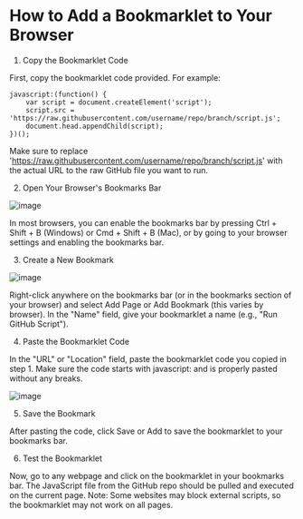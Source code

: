 # How to Add a Bookmarklet to Your Browser

1. Copy the Bookmarklet Code

First, copy the bookmarklet code provided. For example:

```
javascript:(function() {
    var script = document.createElement('script');
    script.src = 'https://raw.githubusercontent.com/username/repo/branch/script.js';
    document.head.appendChild(script);
})();
```

Make sure to replace 'https://raw.githubusercontent.com/username/repo/branch/script.js' with the actual URL to the raw GitHub file you want to run.


2. Open Your Browser's Bookmarks Bar

![image](https://github.com/user-attachments/assets/5999fd3b-06ec-4da1-a8f8-b0c9dae21f94)

In most browsers, you can enable the bookmarks bar by pressing Ctrl + Shift + B (Windows) or Cmd + Shift + B (Mac), or by going to your browser settings and enabling the bookmarks bar.


3. Create a New Bookmark

![image](https://github.com/user-attachments/assets/fb9ef161-bf20-41d8-8c84-bba258f2f90e)

Right-click anywhere on the bookmarks bar (or in the bookmarks section of your browser) and select Add Page or Add Bookmark (this varies by browser).
In the "Name" field, give your bookmarklet a name (e.g., "Run GitHub Script").


4. Paste the Bookmarklet Code

In the "URL" or "Location" field, paste the bookmarklet code you copied in step 1.
Make sure the code starts with javascript: and is properly pasted without any breaks.

![image](https://github.com/user-attachments/assets/a2508eac-aa93-40b3-9a47-ed7e19f947aa)


5. Save the Bookmark

After pasting the code, click Save or Add to save the bookmarklet to your bookmarks bar.


6. Test the Bookmarklet

Now, go to any webpage and click on the bookmarklet in your bookmarks bar.
The JavaScript file from the GitHub repo should be pulled and executed on the current page.
Note: Some websites may block external scripts, so the bookmarklet may not work on all pages.
